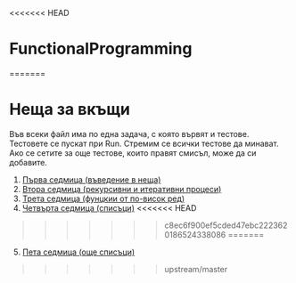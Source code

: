 <<<<<<< HEAD
# FunctionalProgramming
=======
# Неща за вкъщи

Във всеки файл има по една задача, с която вървят и тестове.  
Тестовете се пускат при Run. Стремим се всички тестове да минават.
Ако се сетите за още тестове, които правят смисъл, може да си добавите.

1. [Първа седмица (въведение в неща)](01.introduction/)
2. [Втора седмица (рекурсивни и итеративни процеси)](02.recursive-and-iterative-processes/)
3. [Трета седмица (фунцкии от по-висок ред)](03.higher-order-functions/)
4. [Четвърта седмица (списъци)](04.lists/)
<<<<<<< HEAD
>>>>>>> c8ec6f900ef5cded47ebc2223620186524338086
=======
5. [Пета седмица (още списъци)](05.more-lists/)
>>>>>>> upstream/master
